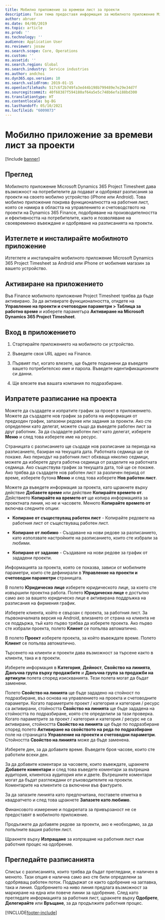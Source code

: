 ```yaml
---
title: Мобилно приложение за времеви лист за проекти
description: Тази тема предоставя информация за мобилното приложение Microsoft Dynamics 365 Project Timesheet. Мобилното приложение Project Timesheet дава възможност на потребителите да подават и одобряват разписания за проекти на своето мобилно устройство.
author: abruer
ms.date: 04/08/2019
ms.topic: article
ms.prod: ''
ms.technology: ''
audience: Application User
ms.reviewer: josaw
ms.search.scope: Core, Operations
ms.custom: ''
ms.assetid: ''
ms.search.region: Global
ms.search.industry: Service industries
ms.author: andchoi
ms.dyn365.ops.version: 10
ms.search.validFrom: 2019-01-15
ms.openlocfilehash: 517c6f2b749fa3ed44b198b799489e7e29e34d7f
ms.sourcegitcommit: 40f68387f594180af64a5e5c748b6efa188bd300
ms.translationtype: HT
ms.contentlocale: bg-BG
ms.lasthandoff: 05/10/2021
ms.locfileid: "6009873"
---
```

# <a name="project-timesheet-mobile-application"></a>Мобилно приложение за времеви лист за проекти

[!include [banner](../includes/banner.md)]

## <a name="overview"></a>Преглед

Мобилното приложение Microsoft Dynamics 365 Project Timesheet дава възможност на потребителите да подават и одобряват разписания за проекти на своето мобилно устройство (iPhone или Android). Това мобилно приложение покрива функционалността на работния лист, която се намира в областта на управлението и счетоводството на проекти на Dynamics 365 Finance, подобряване на производителността и ефективността на потребителите, както и позволяване на своевременно въвеждане и одобряване на разписанията на проекти.

## <a name="download-and-install-the-mobile-app"></a>Изтеглете и инсталирайте мобилното приложение

Изтеглете и инсталирайте мобилното приложение Microsoft Dynamics 365 Project Timesheet за Android или iPhone от мобилния магазин за вашето устройство.

## <a name="enable-the-app"></a>Активиране на приложението 

Във Finance мобилното приложение Project Timesheet трябва да бъде активирано. За да активирате функционалността, отидете на **Управление на проекти и счетоводни параметри \> Таблица за работно време** и изберете параметъра **Активиране на Microsoft Dynamics 365 Project Timesheet**.

## <a name="sign-in-to-the-app"></a>Вход в приложението

1.  Стартирайте приложението на мобилното си устройство.

2.  Въведете своя URL адрес на Finance.

3.  Първият път, когато влезете, ще бъдете подканени да въведете вашето потребителско име и парола. Въведете идентификационните си данни.

4.  Ще влезете във вашата компания по подразбиране.

## <a name="submit-a-project-timesheet"></a>Изпратете разписание на проекта

Можете да създадете и изпратите график за проект в приложението. Можете да създадете нов график за работа на информация от предходен график, запазени редове или задания за проекти. Ако сте определени като делегат, можете също да въведете работен лист за друг работник. За да създадете работен лист като делегат, изберете **Меню** и след това изберете име на ресурс.

Страницата с разписанието ще създаде нов разписание за периода на разписанието, базиран на текущата дата. Работната седмица ще се покаже. Ако периодът на работния лист обхваща няколко седмици, можете да изберете друга работна седмица от разделите на работната седмица.
Ако съществува график за текущата дата, той ще се покаже. Ако трябва да създадете нов работен лист за различен период от време, изберете бутона **Меню** и след това изберете **Нов работен лист**.

Можете да въведете информация за проекта, като щракнете върху действие **Добавете време** или действие **Копирайте времето от**. Действието **Копирайте на времето от** ще копира информацията за проектната линия, но не и часовете. Менюто **Копирайте времето от** включва следните опции:

- **Копиране от съществуващ работен лист** - Копирайте редовете на работния лист от съществуващ работен лист.

- **Копиране от любимо** - Създаване на нови редове за разписанието, като използвате настройките на разписанието, които сте избрали за любими.

- **Копиране от задание** - Създаване на нови редове за график от зададени проекти.

Информацията за проекта, която се показва, зависи от мобилните параметри, които сте дефинирали в **Управление на проекти и счетоводни параметри** страницата.

В полето **Юридическо лице** изберете юридическото лице, за което сте извършили проектна работа. Полето **Юридическо лице** е достъпно само ако за вашето юридическо лице е активирана поддръжка на разписания на фирмения график.

Изберете клиента, който е свързан с проекта, за работния лист. За първоначалната версия на Android, влизането от страна на клиента не се поддържа, тъй като първо трябва да изберете проекта. Ако първо сте избрали проекта, полето **Клиент** се попълва автоматично.

В полето **Проект** изберете проекта, за който въвеждате време. Полето **Клиент** се попълва автоматично.

Търсенето на клиенти и проекти дава възможност за търсене както в клиенти, така и в проекти.

Изберете информация в **Категория**, **Дейност**, **Свойство на линията**, **Данъчна група върху продажбите** и **Данъчна група за продажби на артикули** полета според изискванията. Тези полета могат да бъдат заменени.

Полето **Свойство на линията** ще бъде зададено на стойност по подразбиране, въз основа на управлението на проекта и счетоводните параметри. Когато параметрите проект / категория и категория / ресурс са активирани, стойността **Свойство на линията** ще бъде зададена на стойността по подразбиране, която сте определили за тази проверка. Когато параметрите за проект / категория и категория / ресурс не са активирани, стойността **Свойство на линията** ще бъде по подразбиране според полето **Активиране на свойството на реда по подразбиране** поле на страницата **Управление на проекти и счетоводни параметри**. Стойността **Свойство на линията** може да бъде заменена.

Изберете ден, за да добавите време. Въведете броя часове, които сте работили всеки ден.

За да добавите коментари за часовете, които въвеждате, щракнете **Добавете коментари** и след това въведете коментари за вътрешна аудитория, клиентска аудитория или и двете.
Вътрешните коментари могат да бъдат разглеждани от ръководителите на проекти. Коментарите на клиентите са включени във фактурите.

За да запазите линията като предпочитана, поставете отметка в квадратчето и след това щракнете **Запазете като любимо**.

Финансовото измерение и подкрепата за привързаност не се предоставят в мобилното приложение.

Продължете да добавяте редове за проекти, ако е необходимо, за да попълните вашия работен лист.

Щракнете върху **Изпращане** за изпращане на работния лист към работния процес на одобрение.

## <a name="review-timesheets"></a>Прегледайте разписанията

Списък с разписанията, които трябва да бъдат прегледани, е наличен в менюто. Тази опция е налична само ако сте били определени за одобряващ работен поток. Поддържат се както одобрение на заглавка, така и линия. Одобрението на ниво линия предлага възможност за маркиране на една или повече линии за одобрение. След като прегледате информацията за работния лист, щракнете върху **Одобрете**, **Делегирайте** или **Връщане**, за да продължите работния процес.


[!INCLUDE[footer-include](../includes/footer-banner.md)]